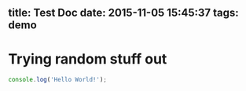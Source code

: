 title: Test Doc
date: 2015-11-05 15:45:37
tags: demo
---
# Trying random stuff out

```javascript
console.log('Hello World!');
```
